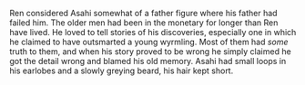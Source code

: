 Ren considered Asahi somewhat of a father figure where his father had failed him. The older men had been in the monetary for longer than Ren have lived. He loved to tell stories of his discoveries, especially one in which he claimed to have outsmarted a young wyrmling. Most of them had *some* truth to them, and when his story proved to be wrong he simply claimed he got the detail wrong and blamed his old memory. Asahi had small loops in his earlobes and a slowly greying beard, his hair kept short.
